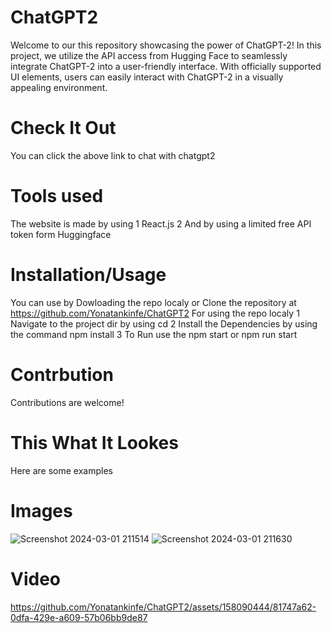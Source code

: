 # ChatGPT2
Welcome to our this repository showcasing the power of ChatGPT-2! In this project, we utilize the API access from Hugging Face to seamlessly integrate ChatGPT-2 into a user-friendly interface. With officially supported UI elements, users can easily interact with ChatGPT-2 in a visually appealing environment.
# Check It Out
You can click the above link to chat with chatgpt2 
# Tools used 
The website is made by using 
1 React.js
2 And by using a limited free API token form Huggingface 
# Installation/Usage 
You can use by Dowloading the repo localy or Clone the repository at https://github.com/Yonatankinfe/ChatGPT2
For using the repo localy 
1 Navigate to the project dir by using cd
2 Install the Dependencies by using the command npm install
3 To Run use the npm start or npm run start
# Contrbution 
Contributions are welcome! 
# This What It Lookes 
Here are some examples
# Images 
![Screenshot 2024-03-01 211514](https://github.com/Yonatankinfe/ChatGPT2/assets/158090444/65c5236f-3b6e-4260-88c4-704b6d4ca5f2)
![Screenshot 2024-03-01 211630](https://github.com/Yonatankinfe/ChatGPT2/assets/158090444/f7ae56f1-2caa-45f0-87dc-c23a47af7ecf)
# Video
https://github.com/Yonatankinfe/ChatGPT2/assets/158090444/81747a62-0dfa-429e-a609-57b06bb9de87
